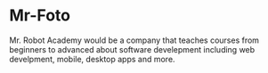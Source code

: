 # Mr-Foto
Mr. Robot Academy would be a company that teaches courses from beginners to advanced about software develepment including web develpment, mobile, desktop apps and more.
